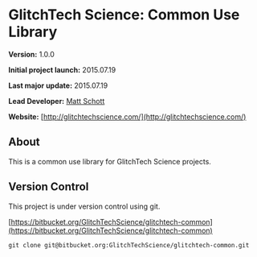GlitchTech Science: Common Use Library
======================================

**Version:** 1.0.0

**Initial project launch:** 2015.07.19

**Last major update:** 2015.07.19

**Lead Developer:** [Matt Schott](glitchtechscience@gmail.com)

**Website:** [http://glitchtechscience.com/](http://glitchtechscience.com/)

About
-----

This is a common use library for GlitchTech Science projects.

Version Control
---------------

This project is under version control using git.

[https://bitbucket.org/GlitchTechScience/glitchtech-common](https://bitbucket.org/GlitchTechScience/glitchtech-common)

`git clone git@bitbucket.org:GlitchTechScience/glitchtech-common.git`